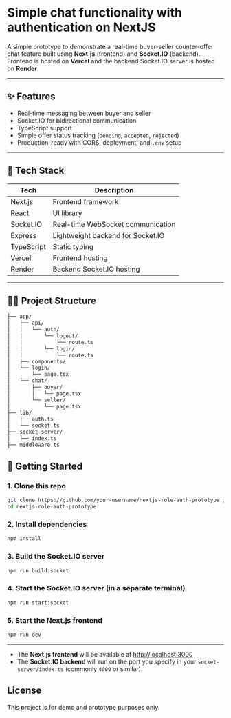 # Simple chat functionality with authentication on NextJS

A simple prototype to demonstrate a real-time buyer-seller counter-offer chat feature built using **Next.js** (frontend) and **Socket.IO** (backend).  
Frontend is hosted on **Vercel** and the backend Socket.IO server is hosted on **Render**.

---

## ✨ Features

- Real-time messaging between buyer and seller
- Socket.IO for bidirectional communication
- TypeScript support
- Simple offer status tracking (`pending`, `accepted`, `rejected`)
- Production-ready with CORS, deployment, and `.env` setup

---

## 📁 Tech Stack

| Tech       | Description                         |
|------------|-------------------------------------|
| Next.js    | Frontend framework                  |
| React      | UI library                          |
| Socket.IO  | Real-time WebSocket communication   |
| Express    | Lightweight backend for Socket.IO   |
| TypeScript | Static typing                       |
| Vercel     | Frontend hosting                    |
| Render     | Backend Socket.IO hosting           |

---

## 🧑‍💻 Project Structure

```bash
├── app/
│   ├── api/
│   │   └── auth/
│   │       └── logout/
│   │           └── route.ts
│   │       └── login/
│   │           └── route.ts
│   ├── components/
│   └── login/
│       └── page.tsx
│   └── chat/
│       ├── buyer/
│       │   └── page.tsx
│       └── seller/
│           └── page.tsx
├── lib/
│   ├── auth.ts
│   └── socket.ts
├── socket-server/
│   ├── index.ts
├── middleware.ts
```
## 🚀 Getting Started

### 1. Clone this repo

```bash
git clone https://github.com/your-username/nextjs-role-auth-prototype.git
cd nextjs-role-auth-prototype
```

### 2. Install dependencies

```bash
npm install
```

### 3. Build the Socket.IO server

```bash
npm run build:socket
```

### 4. Start the Socket.IO server (in a separate terminal)

```bash
npm run start:socket
```

### 5. Start the Next.js frontend

```bash
npm run dev
```

---

- The **Next.js frontend** will be available at [http://localhost:3000](http://localhost:3000)
- The **Socket.IO backend** will run on the port you specify in your `socket-server/index.ts` (commonly `4000` or similar).


##  License
This project is for demo and prototype purposes only.
